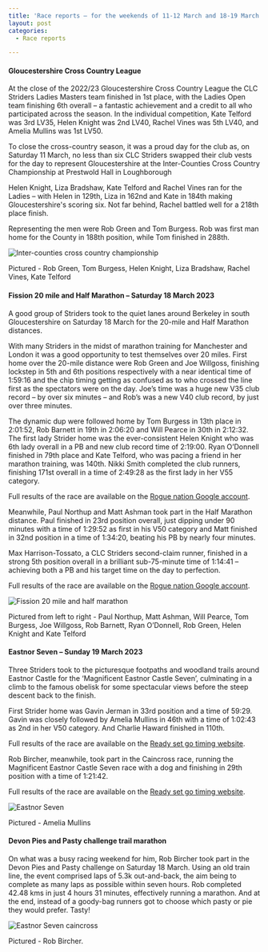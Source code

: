 ```yaml
---
title: 'Race reports – for the weekends of 11-12 March and 18-19 March 2023'
layout: post
categories:
  - Race reports

---
```


#### Gloucestershire Cross Country League

At the close of the 2022/23 Gloucestershire Cross Country League the CLC Striders Ladies Masters team finished in 1st place, with the Ladies Open team finishing 6th overall – a fantastic achievement and a credit to all who participated across the season. In the individual competition, Kate Telford was 3rd LV35, Helen Knight was 2nd LV40, Rachel Vines was 5th LV40, and Amelia Mullins was 1st LV50.

To close the cross-country season, it was a proud day for the club as, on Saturday 11 March, no less than six CLC Striders swapped their club vests for the day to represent Gloucestershire at the Inter-Counties Cross Country Championship at Prestwold Hall in Loughborough

Helen Knight, Liza Bradshaw, Kate Telford and Rachel Vines ran for the Ladies – with Helen in 129th, Liza in 162nd and Kate in 184th making Gloucestershire's scoring six. Not far behind, Rachel battled well for a 218th place finish.

Representing the men were Rob Green and Tom Burgess. Rob was first man home for the County in 188th position, while Tom finished in 288th.

![Inter-counties cross country championship](/images/2023/03/2023-03-20-IC-XC.jpg "Inter-counties cross country championship")

Pictured - Rob Green, Tom Burgess, Helen Knight, Liza Bradshaw, Rachel Vines, Kate Telford 

#### Fission 20 mile and Half Marathon – Saturday 18 March 2023

A good group of Striders took to the quiet lanes around Berkeley in south Gloucestershire  on Saturday 18 March for the 20-mile and Half Marathon distances.

With many Striders in the midst of marathon training for Manchester and London it was a good opportunity to test themselves over 20 miles. First home over the 20-mile distance were Rob Green and Joe Willgoss, finishing lockstep in 5th and 6th positions respectively with a near identical time of 1:59:16 and the chip timing getting as confused as to who crossed the line first as the spectators were on the day. Joe’s time was a huge new V35 club record – by over six minutes – and Rob’s was a new V40 club record, by just over three minutes. 

The dynamic dup were followed home by Tom Burgess in 13th place in 2:01:52, Rob Barnett in 19th in 2:06:20 and Will Pearce in 30th in 2:12:32. The first lady Strider home was the ever-consistent Helen Knight who was 6th lady overall in a PB and new club record time of 2:19:00. Ryan O’Donnell finished in 79th place and Kate Telford, who was pacing a friend in her marathon training, was 140th. Nikki Smith completed the club runners, finishing 171st overall in a time of 2:49:28 as the first lady in her V55 category.

Full results of the race are available on the [Rogue nation Google account](https://drive.google.com/file/d/1DBkd-77RS4edFyKriH0PHgsbEoW0PmJ4/view  "Rogue nation Google account").

Meanwhile, Paul Northup and Matt Ashman took part in the Half Marathon distance. Paul finished in 23rd position overall, just dipping under 90 minutes with a time of 1:29:52 as first in his V50 category and Matt finished in 32nd position in a time of 1:34:20, beating his PB by nearly four minutes.

Max Harrison-Tossato, a CLC Striders second-claim runner, finished in a strong 5th position overall in a brilliant sub-75-minute time of 1:14:41 – achieving both a PB and his target time on the day to perfection.

Full results of the race are available on the [Rogue nation Google account](https://drive.google.com/file/d/13kCglDOPohX5RYskDjBh1xqwnwZ86e4V/view  "Rogue nation Google account").

![Fission 20 mile and half marathon](/images/2023/03/2023-03-20-Fission.png "Fission 20 mile and half marathon")

Pictured from left to right - Paul Northup, Matt Ashman, Will Pearce, Tom Burgess, Joe Willgoss, Rob Barnett, Ryan O’Donnell, Rob Green, Helen Knight and Kate Telford

#### Eastnor Seven – Sunday 19 March 2023

Three Striders took to the picturesque footpaths and woodland trails around Eastnor Castle for the ‘Magnificent Eastnor Castle Seven’, culminating in a climb to the famous obelisk for some spectacular views before the steep descent back to the finish.

First Strider home was Gavin Jerman in 33rd position and a time of 59:29. Gavin was closely followed by Amelia Mullins in 46th with a time of 1:02:43 as 2nd in her V50 category. And Charlie Haward finished in 110th. 

Full results of the race are available on the [Ready set go timing website](https://www.readysetgotiming.co.uk/s/mag7-2023.pdf "Ready set go timing website").

Rob Bircher, meanwhile, took part in the Caincross race, running the Magnificent Eastnor Castle Seven race with a dog and finishing in 29th position with a time of 1:21:42.

Full results of the race are available on the [Ready set go timing website](https://www.readysetgotiming.co.uk/s/mag7-2023-dogs.pdf "Ready set go timing website").

![Eastnor Seven](/images/2023/03/2023-03-20-Eastnor-seven.jpg "Eastnor seven")

Pictured - Amelia Mullins

#### Devon Pies and Pasty challenge trail marathon

On what was a busy racing weekend for him, Rob Bircher took part in the Devon Pies and Pasty challenge on Saturday 18 March. Using an old train line, the event comprised laps of 5.3k out-and-back, the aim being to complete as many laps as possible within seven hours. Rob completed 42.48 kms in just 4 hours 31 minutes, effectively running a marathon. And at the end, instead of a goody-bag runners got to choose which pasty or pie they would prefer. Tasty!

![Eastnor Seven caincross](/images/2023/03/2023-03-20-Eastnor-seven-caincross.jpg "Eastnor seven caincross")

Pictured - Rob Bircher.



